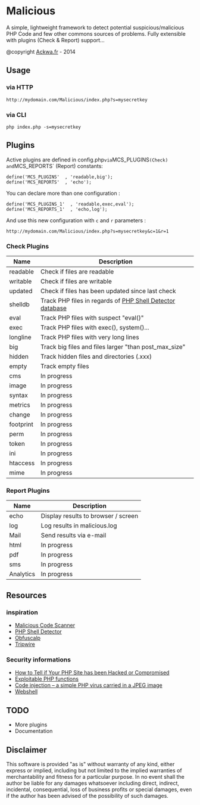 Malicious
=========

A simple, lightweight framework to detect potential suspicious/malicious PHP Code and few other commons sources of problems. Fully extensible with plugins (Check & Report) support...

@copyright [Ackwa.fr](http://www.ackwa.fr) - 2014

Usage
---
### via HTTP

```
http://mydomain.com/Malicious/index.php?s=mysecretkey
```

### via CLI

```
php index.php -s=mysecretkey
```

Plugins
---

Active plugins are defined in config.php` via `MCS_PLUGINS` (Check) and `MCS_REPORTS` (Report) constants:

```
define('MCS_PLUGINS'  , 'readable,big');
define('MCS_REPORTS'  , 'echo');
```

You can declare more than one configuration :

```
define('MCS_PLUGINS_1'  , 'readable,exec,eval');
define('MCS_REPORTS_1'  , 'echo,log');
```

And use this new configuration with `c` and `r` parameters :

```
http://mydomain.com/Malicious/index.php?s=mysecretkey&c=1&r=1
```

### Check Plugins

Name        | Description
----------- | -----------------------------------
readable    | Check if files are readable
writable    | Check if files are writable
updated     | Check if files has been updated since last check
shelldb     | Track PHP files in regards of [PHP Shell Detector database](https://github.com/mikestowe/Malicious-Code-Scanner)
eval        | Track PHP files with suspect "eval()"
exec        | Track PHP files with exec(), system()...
longline    | Track PHP files with very long lines
big         | Track big files and files larger "than post_max_size"
hidden      | Track hidden files and directories (.xxx)
empty       | Track empty files
cms         | In progress
image       | In progress
syntax      | In progress
metrics     | In progress
change      | In progress
footprint   | In progress
perm        | In progress
token       | In progress
ini         | In progress
htaccess    | In progress
mime        | In progress


### Report Plugins

Name        | Description
----------- | -----------------------------------
echo        | Display results to browser / screen
log         | Log results in malicious.log
Mail        | Send results via e-mail
html        | In progress
pdf         | In progress
sms         | In progress
Analytics   | In progress

Resources
---

### inspiration

- [Malicious Code Scanner](https://github.com/mikestowe/Malicious-Code-Scanner)
- [PHP Shell Detector](https://github.com/emposha/PHP-Shell-Detector)
- [Obfuscalp](https://github.com/Orbixx/Obfuscalp)
- [Tripwire](https://github.com/lucanos/Tripwire)

### Security informations

- [How to Tell if Your PHP Site has been Hacked or Compromised](http://www.gregfreeman.org/2013/how-to-tell-if-your-php-site-has-been-compromised)
- [Exploitable PHP functions](http://stackoverflow.com/questions/3115559/exploitable-php-functions)
- [Code injection – a simple PHP virus carried in a JPEG image](http://php.webtutor.pl/en/2011/05/13/php-code-injection-a-simple-virus-written-in-php-and-carried-in-a-jpeg-image)
- [Webshell](https://github.com/tennc/webshell)

TODO
---
- More plugins
- Documentation

Disclaimer
---
This software is provided "as is" without warranty of any kind, either express or implied, including but not limited to the implied warranties of merchantability and fitness for a particular purpose. In no event shall the author be liable for any damages whatsoever including direct, indirect, incidental, consequential, loss of business profits or special damages, even if the author has been advised of the possibility of such damages.
